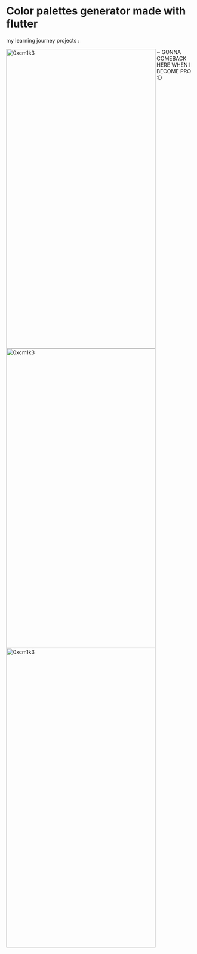 # Color palettes generator made with flutter

my learning journey projects :



<img align="left" src="/screens_shots/start_screen.png" width=400 height=800 alt="0xcm1k3" />
<img align="left" src="/screens_shots/loading_screen.png" width=400 height=800  alt="0xcm1k3" />
<img align="left" src="/screens_shots/multi_palettes.png"  width=400 height=800 alt="0xcm1k3" />




~ GONNA COMEBACK HERE WHEN I BECOME PRO :D

